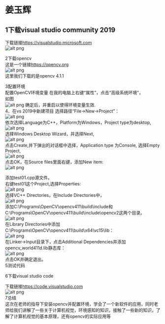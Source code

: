 # 姜玉辉  
## 1下载visual studio community 2019
 下载链接<https://visualstudio.microsoft.com>  
 ![alt png](media/code1.png)  

2下载opencv  
 这是一个链接<https://opencv.org>   
 ![alt png](media/code3.png)  
 这里我们下载的是opencv 4.1.1  

 3配置环境  
     配置OpenCV环境变量
   在我的电脑上右键“属性”，点击“高级系统环境”，  
   如图  
   ![alt png](media/code4.png)
   确定后，并重启以使得环境变量生效.  
4、在vs 2019中新建项目
选择路径“File->New->Project”：  
![alt png](media/code5.png)  
依次选择Language为C++，Platform为Windows，Project type为desktop,  
![alt png](media/code6.png)  
选择Windows Desktop Wizard，并选择Next,  
![alt png](media/code7.png)  
点击Create,并下弹出的对话框中选择，Application type 为Console, 选择Empty Project,  
![alt png](media/code8.png)  
点击OK，在Source files里面右键，添加New item:  
![alt png](media/code9.png)  

添加test01.cpp源文件。  
右键test01这个Project,选择Properties:  
![alt png](media/code10.png)  
选择VC++ Directories，在Include Directories中，  
![alt png](media/code11.png)  
添加C:\Programs\OpenCV\opencv411\build\include和C:\Programs\OpenCV\opencv411\build\include\opencv2这两个目录。  
  ![alt png](media/code12.png)  
  在Library Directories中添加C:\Programs\OpenCV\opencv411\build\x64\vc15\lib：  
  ![alt png](media/code13.png)  
  在Linker->Input目录下，点击Additional Dependencies并添加opencv_world411d.lib静态库：  
    ![alt png](media/code14.png)   
点击OK并确定退出。  
5测试代码

 
6下载visual studio code

下载链接<https://code.visualstudio.com>  
![alt png](media/code2.png)  
7总结  
这次在老师的指导下安装opencv并配置环境，学会了一个新软件的应用，同时老师给我们讲解了一些关于计算机视觉，环境感知的知识，接触了一些新的知识，了解了计算机视觉的基本原理，还有opencv的实际应用等
